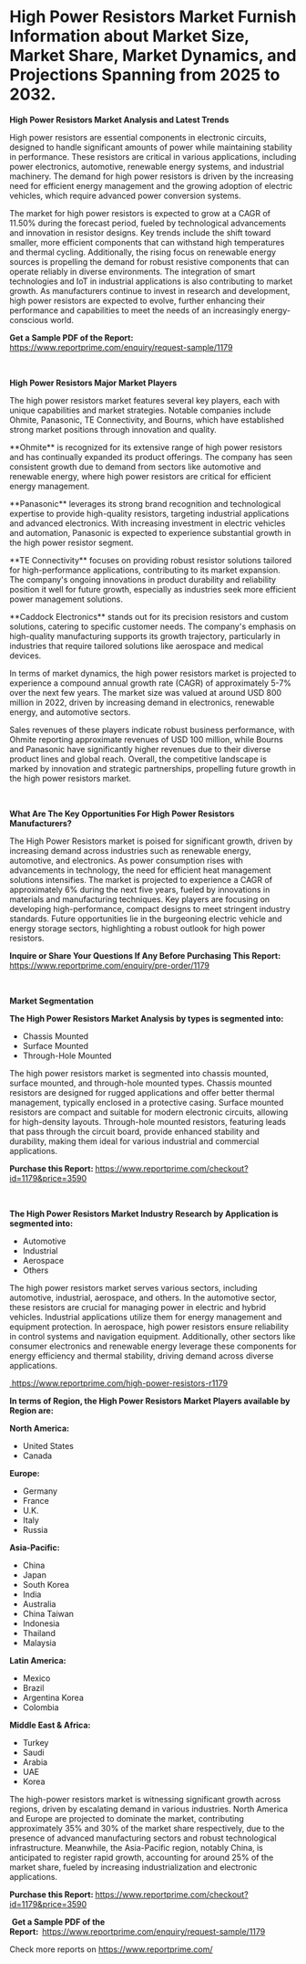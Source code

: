 <p><h1>High Power Resistors Market Furnish Information about Market Size, Market Share, Market Dynamics, and Projections Spanning from 2025 to 2032.</h1></p><p><strong>High Power Resistors Market Analysis and Latest Trends</strong></p>
<p><p>High power resistors are essential components in electronic circuits, designed to handle significant amounts of power while maintaining stability in performance. These resistors are critical in various applications, including power electronics, automotive, renewable energy systems, and industrial machinery. The demand for high power resistors is driven by the increasing need for efficient energy management and the growing adoption of electric vehicles, which require advanced power conversion systems.</p><p>The market for high power resistors is expected to grow at a CAGR of 11.50% during the forecast period, fueled by technological advancements and innovation in resistor designs. Key trends include the shift toward smaller, more efficient components that can withstand high temperatures and thermal cycling. Additionally, the rising focus on renewable energy sources is propelling the demand for robust resistive components that can operate reliably in diverse environments. The integration of smart technologies and IoT in industrial applications is also contributing to market growth. As manufacturers continue to invest in research and development, high power resistors are expected to evolve, further enhancing their performance and capabilities to meet the needs of an increasingly energy-conscious world.</p></p>
<p><strong>Get a Sample PDF of the Report:&nbsp;</strong> <a href="https://www.reportprime.com/enquiry/request-sample/1179?utm_campaign=2219&utm_medium=2&utm_source=Github&utm_content=ia&utm_term=18032025&utm_id=high-power-resistors">https://www.reportprime.com/enquiry/request-sample/1179</a></p>
<p>&nbsp;</p>
<p><strong>High Power Resistors Major Market Players</strong></p>
<p><p>The high power resistors market features several key players, each with unique capabilities and market strategies. Notable companies include Ohmite, Panasonic, TE Connectivity, and Bourns, which have established strong market positions through innovation and quality.</p><p>**Ohmite** is recognized for its extensive range of high power resistors and has continually expanded its product offerings. The company has seen consistent growth due to demand from sectors like automotive and renewable energy, where high power resistors are critical for efficient energy management.</p><p>**Panasonic** leverages its strong brand recognition and technological expertise to provide high-quality resistors, targeting industrial applications and advanced electronics. With increasing investment in electric vehicles and automation, Panasonic is expected to experience substantial growth in the high power resistor segment.</p><p>**TE Connectivity** focuses on providing robust resistor solutions tailored for high-performance applications, contributing to its market expansion. The company's ongoing innovations in product durability and reliability position it well for future growth, especially as industries seek more efficient power management solutions.</p><p>**Caddock Electronics** stands out for its precision resistors and custom solutions, catering to specific customer needs. The company's emphasis on high-quality manufacturing supports its growth trajectory, particularly in industries that require tailored solutions like aerospace and medical devices.</p><p>In terms of market dynamics, the high power resistors market is projected to experience a compound annual growth rate (CAGR) of approximately 5-7% over the next few years. The market size was valued at around USD 800 million in 2022, driven by increasing demand in electronics, renewable energy, and automotive sectors.</p><p>Sales revenues of these players indicate robust business performance, with Ohmite reporting approximate revenues of USD 100 million, while Bourns and Panasonic have significantly higher revenues due to their diverse product lines and global reach. Overall, the competitive landscape is marked by innovation and strategic partnerships, propelling future growth in the high power resistors market.</p></p>
<p>&nbsp;</p>
<p><strong>What Are The Key Opportunities For High Power Resistors Manufacturers?</strong></p>
<p><p>The High Power Resistors market is poised for significant growth, driven by increasing demand across industries such as renewable energy, automotive, and electronics. As power consumption rises with advancements in technology, the need for efficient heat management solutions intensifies. The market is projected to experience a CAGR of approximately 6% during the next five years, fueled by innovations in materials and manufacturing techniques. Key players are focusing on developing high-performance, compact designs to meet stringent industry standards. Future opportunities lie in the burgeoning electric vehicle and energy storage sectors, highlighting a robust outlook for high power resistors.</p></p>
<p><strong>Inquire or Share Your Questions If Any Before Purchasing This Report:</strong> <a href="https://www.reportprime.com/enquiry/pre-order/1179?utm_campaign=2219&utm_medium=2&utm_source=Github&utm_content=ia&utm_term=18032025&utm_id=high-power-resistors">https://www.reportprime.com/enquiry/pre-order/1179</a></p>
<p>&nbsp;</p>
<p><strong>Market Segmentation</strong></p>
<p><strong>The High Power Resistors Market Analysis by types is segmented into:</strong></p>
<p><ul><li>Chassis Mounted</li><li>Surface Mounted</li><li>Through-Hole Mounted</li></ul></p>
<p><p>The high power resistors market is segmented into chassis mounted, surface mounted, and through-hole mounted types. Chassis mounted resistors are designed for rugged applications and offer better thermal management, typically enclosed in a protective casing. Surface mounted resistors are compact and suitable for modern electronic circuits, allowing for high-density layouts. Through-hole mounted resistors, featuring leads that pass through the circuit board, provide enhanced stability and durability, making them ideal for various industrial and commercial applications.</p></p>
<p><strong>Purchase this Report:&nbsp;</strong><a href="https://www.reportprime.com/checkout?id=1179&price=3590&utm_campaign=2219&utm_medium=2&utm_source=Github&utm_content=ia&utm_term=18032025&utm_id=high-power-resistors">https://www.reportprime.com/checkout?id=1179&price=3590</a></p>
<p>&nbsp;</p>
<p><strong>The High Power Resistors Market Industry Research by Application is segmented into:</strong></p>
<p><ul><li>Automotive</li><li>Industrial</li><li>Aerospace</li><li>Others</li></ul></p>
<p><p>The high power resistors market serves various sectors, including automotive, industrial, aerospace, and others. In the automotive sector, these resistors are crucial for managing power in electric and hybrid vehicles. Industrial applications utilize them for energy management and equipment protection. In aerospace, high power resistors ensure reliability in control systems and navigation equipment. Additionally, other sectors like consumer electronics and renewable energy leverage these components for energy efficiency and thermal stability, driving demand across diverse applications.</p></p>
<p><a href="https://www.reportprime.com/high-power-resistors-r1179?utm_campaign=2219&utm_medium=2&utm_source=Github&utm_content=ia&utm_term=18032025&utm_id=high-power-resistors">&nbsp;https://www.reportprime.com/high-power-resistors-r1179</a></p>
<p><strong>In terms of Region, the High Power Resistors Market Players available by Region are:</strong></p>
<p>
    <p> <strong> North America: </strong>
        <ul>
            <li>United States</li>
            <li>Canada</li>
        </ul>
        </p> 
    <p> <strong> Europe: </strong>
        <ul>
            <li>Germany</li>
            <li>France</li>
            <li>U.K.</li>
            <li>Italy</li>
            <li>Russia</li>
        </ul>
        </p> 
    <p> <strong> Asia-Pacific: </strong>
        <ul>
            <li>China</li>
            <li>Japan</li>
            <li>South Korea</li>
            <li>India</li>
            <li>Australia</li>
            <li>China Taiwan</li>
            <li>Indonesia</li>
            <li>Thailand</li>
            <li>Malaysia</li>
        </ul>
        </p> 
    <p> <strong> Latin America: </strong>
        <ul>
            <li>Mexico</li>
            <li>Brazil</li>
            <li>Argentina Korea</li>
            <li>Colombia</li>
        </ul>
        </p> 
    <p> <strong> Middle East & Africa: </strong>
        <ul>
            <li>Turkey</li>
            <li>Saudi</li>
            <li>Arabia</li>
            <li>UAE</li>
            <li>Korea</li>
        </ul>
    </p>
    </p>
<p><p>The high-power resistors market is witnessing significant growth across regions, driven by escalating demand in various industries. North America and Europe are projected to dominate the market, contributing approximately 35% and 30% of the market share respectively, due to the presence of advanced manufacturing sectors and robust technological infrastructure. Meanwhile, the Asia-Pacific region, notably China, is anticipated to register rapid growth, accounting for around 25% of the market share, fueled by increasing industrialization and electronic applications.</p></p>
<p><strong>Purchase this Report: </strong><a href="https://www.reportprime.com/checkout?id=1179&price=3590&utm_campaign=2219&utm_medium=2&utm_source=Github&utm_content=ia&utm_term=18032025&utm_id=high-power-resistors">https://www.reportprime.com/checkout?id=1179&price=3590</a></p>
<p>&nbsp;<strong>Get a Sample PDF of the Report:&nbsp;&nbsp;</strong><a href="https://www.reportprime.com/enquiry/request-sample/1179?utm_campaign=2219&utm_medium=2&utm_source=Github&utm_content=ia&utm_term=18032025&utm_id=high-power-resistors">https://www.reportprime.com/enquiry/request-sample/1179</a></p>
<p><strong></strong></p>
<p>Check more reports on <a href="https://www.reportprime.com/?utm_campaign=2219&utm_medium=2&utm_source=Github&utm_content=ia&utm_term=18032025&utm_id=high-power-resistors">https://www.reportprime.com/</a></p>